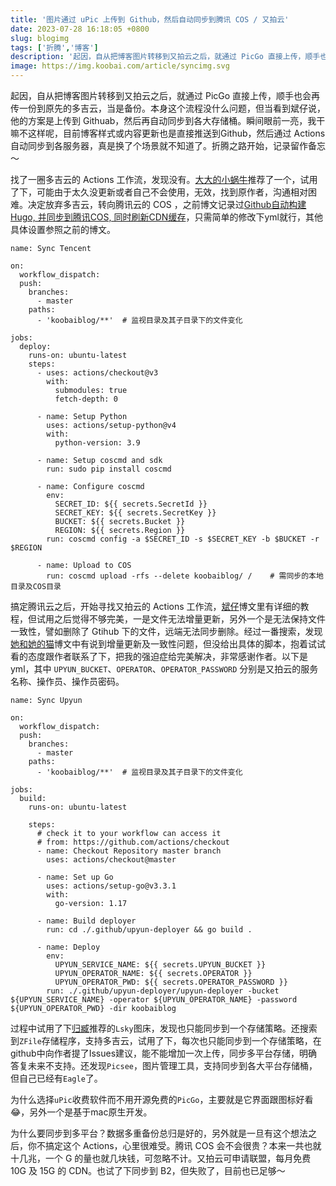 ```yaml
---
title: '图片通过 uPic 上传到 Github，然后自动同步到腾讯 COS / 又拍云'
date: 2023-07-28 16:18:05 +0800
slug: blogimg
tags: ['折腾','博客']
description: '起因，自从把博客图片转移到又拍云之后，就通过 PicGo 直接上传，顺手也会再传一份到原先的多吉云，当是备份。本身这个流程没什么问题，但当看到斌仔说，他的方案是上传到 Githuab，然后再自动同步到各大存储桶。瞬间眼前一亮，我干嘛不这样呢，目前博客样式或内容更新也是直接推送到Github，然后通过 Actions 自动同步到各服务器，真是换了个场景就不知道了。折腾之路开始，记录留作备忘～'
image: https://img.koobai.com/article/syncimg.svg
---
```

起因，自从把博客图片转移到又拍云之后，就通过 PicGo 直接上传，顺手也会再传一份到原先的多吉云，当是备份。本身这个流程没什么问题，但当看到斌仔说，他的方案是上传到 Githuab，然后再自动同步到各大存储桶。瞬间眼前一亮，我干嘛不这样呢，目前博客样式或内容更新也是直接推送到Github，然后通过 Actions 自动同步到各服务器，真是换了个场景就不知道了。折腾之路开始，记录留作备忘～

找了一圈多吉云的 Actions 工作流，发现没有。[大大的小蜗牛](https://eallion.com/)推荐了一个，试用了下，可能由于太久没更新或者自己不会使用，无效，找到原作者，沟通相对困难。决定放弃多吉云，转向腾讯云的 COS ，之前博文记录过[Github自动构建Hugo, 并同步到腾讯COS, 同时刷新CDN缓存](/hugo_action_tencentcos/)，只需简单的修改下yml就行，其他具体设置参照之前的博文。
```
name: Sync Tencent

on:
  workflow_dispatch:
  push:
    branches:
      - master
    paths:
      - 'koobaiblog/**'  # 监视目录及其子目录下的文件变化

jobs:
  deploy:
    runs-on: ubuntu-latest
    steps:
      - uses: actions/checkout@v3
        with:
          submodules: true
          fetch-depth: 0

      - name: Setup Python
        uses: actions/setup-python@v4
        with:
          python-version: 3.9

      - name: Setup coscmd and sdk
        run: sudo pip install coscmd

      - name: Configure coscmd
        env:
          SECRET_ID: ${{ secrets.SecretId }}
          SECRET_KEY: ${{ secrets.SecretKey }}
          BUCKET: ${{ secrets.Bucket }}
          REGION: ${{ secrets.Region }}
        run: coscmd config -a $SECRET_ID -s $SECRET_KEY -b $BUCKET -r $REGION

      - name: Upload to COS
        run: coscmd upload -rfs --delete koobaiblog/ /    # 需同步的本地目录及COS目录
```

搞定腾讯云之后，开始寻找又拍云的 Actions 工作流，[斌仔](https://www.wangdu.site/)博文里有详细的教程，但试用之后觉得不够完美，一是文件无法增量更新，另外一个是无法保持文件一致性，譬如删除了 Gtihub 下的文件，远端无法同步删除。经过一番搜索，发现[她和她的猫](https://her-cat.com/)博文中有说到增量更新及一致性问题，但没给出具体的脚本，抱着试试看的态度跟作者联系了下，把我的强迫症给完美解决，非常感谢作者。以下是yml，其中 `UPYUN_BUCKET`、`OPERATOR`、`OPERATOR_PASSWORD` 分别是又拍云的服务名称、操作员、操作员密码。
```
name: Sync Upyun

on:
  workflow_dispatch:
  push:
    branches:
      - master
    paths:
      - 'koobaiblog/**'  # 监视目录及其子目录下的文件变化

jobs:
  build:
    runs-on: ubuntu-latest

    steps:
      # check it to your workflow can access it
      # from: https://github.com/actions/checkout
      - name: Checkout Repository master branch
        uses: actions/checkout@master

      - name: Set up Go
        uses: actions/setup-go@v3.3.1
        with:
          go-version: 1.17

      - name: Build deployer
        run: cd ./.github/upyun-deployer && go build .

      - name: Deploy
        env:
          UPYUN_SERVICE_NAME: ${{ secrets.UPYUN_BUCKET }}
          UPYUN_OPERATOR_NAME: ${{ secrets.OPERATOR }}
          UPYUN_OPERATOR_PWD: ${{ secrets.OPERATOR_PASSWORD }}
        run: ./.github/upyun-deployer/upyun-deployer -bucket ${UPYUN_SERVICE_NAME} -operator ${UPYUN_OPERATOR_NAME} -password ${UPYUN_OPERATOR_PWD} -dir koobaiblog
```

过程中试用了下[归臧](https://nuoea.com/)推荐的`Lsky`图床，发现也只能同步到一个存储策略。还搜索到`ZFile`存储程序，支持多吉云，试用了下，每次也只能同步到一个存储策略，在github中向作者提了Issues建议，能不能增加一次上传，同步多平台存储，明确答复未来不支持。还发现`Picsee`，图片管理工具，支持同步到各大平台存储桶，但自己已经有`Eagle`了。

为什么选择`uPic`收费软件而不用开源免费的`PicGo`，主要就是它界面跟图标好看😂，另外一个是基于mac原生开发。

为什么要同步到多平台？数据多重备份总归是好的，另外就是一旦有这个想法之后，你不搞定这个 Actions，心里很难受。腾讯 COS 会不会很贵？本来一共也就十几兆，一个 G 的量也就几块钱，可忽略不计。又拍云可申请联盟，每月免费 10G 及 15G 的 CDN。也试了下同步到 B2，但失败了，目前也已足够～